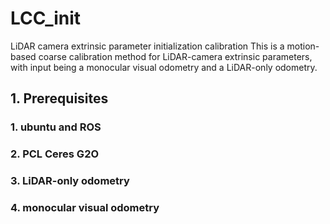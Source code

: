 # LCC_init
LiDAR camera extrinsic parameter initialization calibration
This is a motion-based coarse calibration method for LiDAR-camera extrinsic parameters, with input being a monocular visual odometry and a LiDAR-only odometry.

## 1. Prerequisites
### 1. ubuntu and ROS
### 2. PCL Ceres G2O
### 3. LiDAR-only odometry
### 4. monocular visual  odometry

